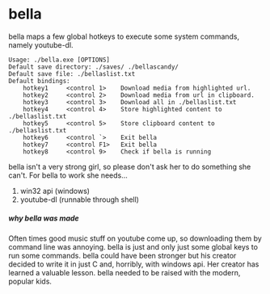 # bella
bella maps a few global hotkeys to execute some system commands, namely youtube-dl. 

    Usage: ./bella.exe [OPTIONS]
    Default save directory: ./saves/ ./bellascandy/
    Default save file: ./bellaslist.txt
    Default bindings:
        hotkey1     <control 1>    Download media from highlighted url.
        hotkey2     <control 2>    Download media from url in clipboard.
        hotkey3     <control 3>    Download all in ./bellaslist.txt
        hotkey4     <control 4>    Store highlighted content to ./bellaslist.txt
        hotkey5     <control 5>    Store clipboard content to ./bellaslist.txt
        hotkey6     <control `>    Exit bella
        hotkey7     <control F1>   Exit bella
        hotkey8     <control 9>    Check if bella is running 

bella isn't a very strong girl, so please don't ask her to do something she can't. 
For bella to work she needs...
1. win32 api (windows)
2. youtube-dl (runnable through shell)

##### why bella was made
Often times good music stuff on youtube come up, so downloading them by command line was annoying. bella is just and only just some global keys to run some commands. bella could have been stronger but his creator decided to write it in just C and, horribly, with windows api. Her creator has learned a valuable lesson. bella needed to be raised with the modern, popular kids.

